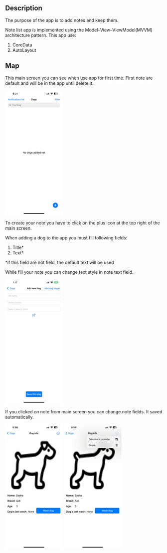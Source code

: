 ## Description

The purpose of the app is to add notes and keep them.

Note list app is implemented using the Model–View–ViewModel(MVVM) architecture pattern.
This app use:

1. CoreData
2. AutoLayout 

## Map

This main screen you can see when use app for first time. First note are default and will be in the app until delete it.

<img src="https://github.com/GroguA/dogsShelter/blob/main/Screenshots/mainView.png?raw=true" height="400" />

To create your note you have to click on the plus icon at the top right of the main screen.

When adding a dog to the app you must fill following fields:
1. Title*
2. Text*

*if this field are not field, the default text will be used

While fill your note you can change text style in note text field.

<img src="https://github.com/GroguA/dogsShelter/blob/main/Screenshots/fillDogView.png?raw=true" height="400" />

If you clicked on note from main screen you can change note fields. It saved automatically.

<img src="https://github.com/GroguA/dogsShelter/blob/main/Screenshots/details.png?raw=true" height="400" />
<img src="https://github.com/GroguA/dogsShelter/blob/main/Screenshots/changeDog.png?raw=true" height="400" />


